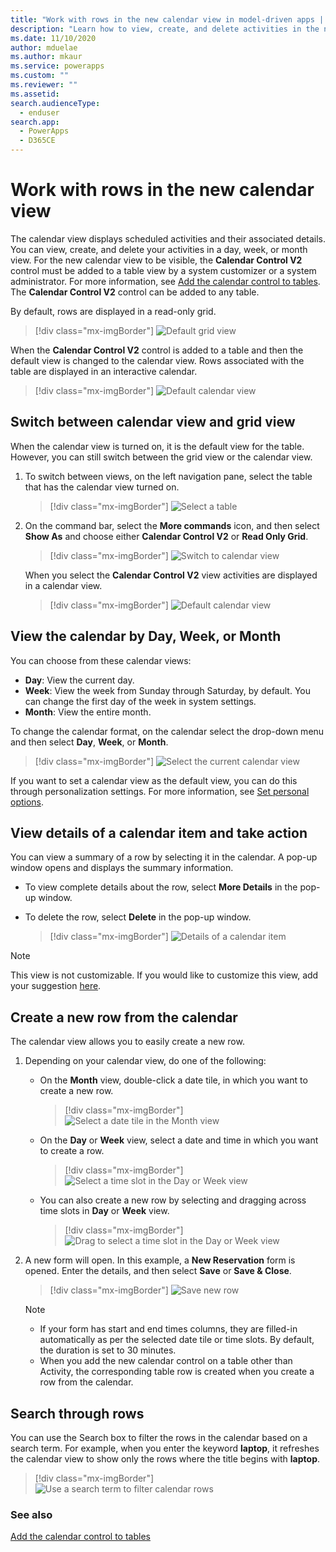 ```yaml
---
title: "Work with rows in the new calendar view in model-driven apps | MicrosoftDocs"
description: "Learn how to view, create, and delete activities in the new calendar view."
ms.date: 11/10/2020
author: mduelae
ms.author: mkaur
ms.service: powerapps
ms.custom: ""
ms.reviewer: ""
ms.assetid: 
search.audienceType: 
  - enduser
search.app: 
  - PowerApps
  - D365CE
---
```


# Work with rows in the new calendar view

The calendar view displays scheduled activities and their associated details. You can view, create, and delete your activities in a day, week, or month view. For the new calendar view to be visible, the **Calendar Control V2** control must be added to a table view by a system customizer or a system administrator. For more information, see [Add the calendar control to tables](https://docs.microsoft.com/powerapps/maker/model-driven-apps/add-calendar-control). The **Calendar Control V2** control can be added to any table.

By default, rows are displayed in a read-only grid. 

> [!div class="mx-imgBorder"]
> ![Default grid view](media/default-grid-view-1.png "Default grid view") 


When the **Calendar Control V2** control is added to a table and then the default view is changed to the calendar view. Rows associated with the table are displayed in an interactive calendar.

> [!div class="mx-imgBorder"]
> ![Default calendar view](media/cal-view.png "Default calendar view") 


## Switch between calendar view and grid view

When the calendar view is turned on, it is the default view for the table. However, you can still switch between the grid view or the calendar view.

1. To switch between views, on the left navigation pane, select the table that has the calendar view turned on.

   > [!div class="mx-imgBorder"]
   > ![Select a table](media/cal-view-1.png "Select a table") 

2.  On the command bar, select the **More commands** icon, and then select **Show As** and choose either **Calendar Control V2** or **Read Only Grid**.

    > [!div class="mx-imgBorder"]
    > ![Switch to calendar view](media/switch-calendar-view-1.png "Switch to calendar view") 

    When you select the **Calendar Control V2** view activities are displayed in a calendar view.

    > [!div class="mx-imgBorder"]
    > ![Default calendar view](media/cal-view.png "Default calendar view") 

## View the calendar by Day, Week, or Month

You can choose from these calendar views:

- **Day**: View the current day.
- **Week**: View the week from Sunday through Saturday, by default. You can change the first day of the week in system settings.
- **Month**: View the entire month.

To change the calendar format, on the calendar select the drop-down menu and then select **Day**, **Week**, or **Month**.

 > [!div class="mx-imgBorder"]
 > ![Select the current calendar view](media/cal-nav-bar-1.png "Select the current calendar view") 


If you want to set a calendar view as the default view, you can do this through personalization settings. For more information, see [Set personal options](https://docs.microsoft.com/powerapps/user/set-personal-options#activities-tab-options).

## View details of a calendar item and take action

You can view a summary of a row by selecting it in the calendar. A pop-up window opens and displays the summary information.

- To view complete details about the row, select **More Details** in the pop-up window.

- To delete the row, select **Delete** in the pop-up window.

  > [!div class="mx-imgBorder"]
  > ![Details of a calendar item](media/details-pop-up-1.png "Details of a calendar item") 

> [!NOTE]
> This view is not customizable. If you would like to customize this view, add your suggestion [here](https://ideas.powerapps.com).

## Create a new row from the calendar

The calendar view allows you to easily create a new row.

1.  Depending on your calendar view, do one of the following:

    - On the **Month** view, double-click a date tile, in which you want to create a new row.
    
      > [!div class="mx-imgBorder"]
      > ![Select a date tile in the Month view](media/date-tile-1.png "Select a date tile in the Month view")

    - On the **Day** or **Week** view, select a date and time in which you want to create a row.
   
      > [!div class="mx-imgBorder"]
      > ![Select a time slot in the Day or Week view](media/time-slot-1.png "Select a time slot in the Day or Week view") 
    
    - You can also create a new row by selecting and dragging across time slots in **Day** or **Week** view.
    
       > [!div class="mx-imgBorder"]
       > ![Drag to select a time slot in the Day or Week view](media/new-calendar-item.gif "Drag to select a time slot in the Day or Week view") 

2. A new form will open. In this example, a **New Reservation** form is opened. Enter the details, and then select **Save** or **Save & Close**. 

    > [!div class="mx-imgBorder"]
    > ![Save new row](media/save-new-res.png "Save new row") 

    > [!NOTE]
    > - If your form has start and end times columns, they are filled-in automatically as per the selected date tile or time slots. By default, the duration is set to 30 minutes.
    > - When you add the new calendar control on a table other than Activity, the corresponding table row is created when you create a row from the calendar.
    

## Search through rows

You can use the Search box to filter the rows in the calendar based on a search term. For example, when you enter the keyword **laptop**, it refreshes the calendar view to show only the rows where the title begins with **laptop**.

> [!div class="mx-imgBorder"]
> ![Use a search term to filter calendar rows](media/search-cal.png "Use a search term to filter calendar rows")

### See also

[Add the calendar control to tables](../maker/model-driven-apps/add-calendar-control.md)
